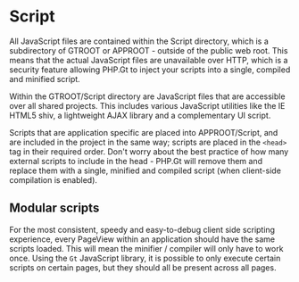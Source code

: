 Script
======
All JavaScript files are contained within the Script directory, which is a subdirectory of GTROOT or APPROOT - outside of the public web root. This means that the actual JavaScript files are unavailable over HTTP, which is a security feature allowing PHP.Gt to inject your scripts into a single, compiled and minified script.

Within the GTROOT/Script directory are JavaScript files that are accessible over all shared projects. This includes various JavaScript utilities like the IE HTML5 shiv, a lightweight AJAX library and a complementary UI script.

Scripts that are application specific are placed into APPROOT/Script, and are included in the project in the same way; scripts are placed in the `<head>` tag in their required order. Don't worry about the best practice of how many external scripts to include in the head - PHP.Gt will remove them and replace them with a single, minified and compiled script (when client-side compilation is enabled).

Modular scripts
---------------
For the most consistent, speedy and easy-to-debug client side scripting experience, every PageView within an application should have the same scripts loaded. This will mean the minifier / compiler will only have to work once. Using the `Gt` JavaScript library, it is possible to only execute certain scripts on certain pages, but they should all be present across all pages. 